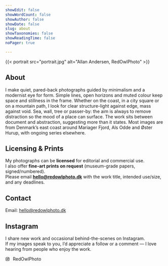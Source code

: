 ```yaml
---
showEdit: false
showWordCount: false
showAuthor: false
showDate: false
slug: about
showTaxonomies: false
showReadingTime: false
noPager: true

---
```

{{< portrait src="portrait.jpg" alt="Allan Andersen, RedOwlPhoto" >}}

## About
I make quiet, pared-back photographs guided by minimalism and a modernist eye for form. Simple lines, open horizons and muted colour keep space and stillness in the frame. Whether on the coast, in a city square or on a mountain path, I look for clear structure-light against edge, mass against void. Sea, wall, tree or passer-by: the aim is always to remove distraction so the mood of a place can surface. The work sits between document and abstraction, suggesting more than it states. Most images are from Denmark’s east coast around Mariager Fjord, Als Odde and Øster Hurup, with ongoing series elsewhere.

## Licensing & Prints
My photographs can be **licensed** for editorial and commercial use.  
I also offer **fine-art prints on request** (museum-grade papers, signed/numbered).  
Please email **hello@redowlphoto.dk** with the work title, intended use/size, and any deadlines.

## Contact
Email: [hello@redowlphoto.dk](mailto:hello@redowlphoto.dk)

## Instagram
I share new work and occasional behind-the-scenes on Instagram.  
If my images speak to you, I’d appreciate a follow or a comment — I love hearing from people who enjoy the work.

<a class="ig-inline" href="https://www.instagram.com/redowlphoto/" target="_blank" rel="me noopener" aria-label="Instagram">
  <svg viewBox="0 0 24 24" aria-hidden="true" style="width:1em;height:1em;vertical-align:-0.15em;margin-right:.35em">
    <rect x="3" y="3" width="18" height="18" rx="5" ry="5" fill="none" stroke="currentColor" stroke-width="2"/>
    <circle cx="12" cy="12" r="4" fill="none" stroke="currentColor" stroke-width="2"/>
    <circle cx="17.5" cy="6.5" r="1.5" fill="currentColor"/>
  </svg>
  <span>RedOwlPhoto</span>
</a>

<style>
  .ig-inline{display:inline-flex;align-items:center;gap:.35em;text-decoration:none}
  .ig-inline:hover{opacity:.95}
</style>
